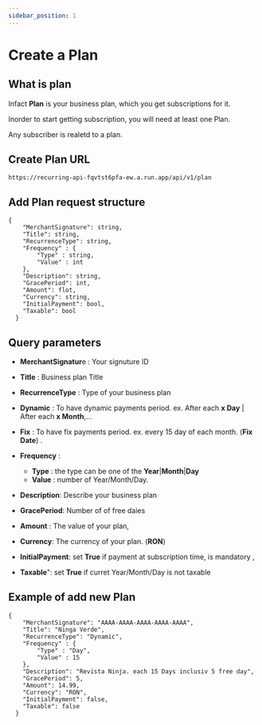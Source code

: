 ```yaml
---
sidebar_position: 1
---
```


# Create a Plan

## What is plan
Infact **Plan** is your business plan, which you get subscriptions for it.

Inorder to start getting subscription, you will need at least one Plan.

Any subscriber is realetd to a plan.

## Create Plan URL
```shell
https://recurring-api-fqvtst6pfa-ew.a.run.app/api/v1/plan
```

## Add Plan request structure  

```
{
    "MerchantSignature": string,
    "Title": string,
    "RecurrenceType": string,
    "Frequency" : {
        "Type" : string,
        "Value" : int
    },
    "Description": string,
    "GracePeriod": int,
    "Amount": flot,
    "Currency": string,
    "InitialPayment": bool,
    "Taxable": bool 
  }
```

## Query parameters
  -  **MerchantSignatur**e : Your signuture ID 
  -  **Title** : Business plan Title
  -  **RecurrenceType** : Type of your business plan
  -    **Dynamic** :  To have dynamic payments period. ex. After each **x Day** | After each **x Month**,... 
  -    **Fix** : To have fix payments period. ex. every 15 day of each month. (**Fix Date**) . 
  -  **Frequency** : 
        -  **Type** : the type can be one of the **Year**|**Month**|**Day**
        -  **Value** : number of Year/Month/Day. 

  -  **Description**: Describe your business plan
  -  **GracePeriod**: Number of of free daies 
  -  **Amount** : The value of your plan,
  -  **Currency**: The currency of your plan. (**RON**)
  -  **InitialPayment**: set **True** if payment at subscription time, is mandatory ,
  -  **Taxable**": set **True** if curret Year/Month/Day is not taxable

## Example of add new Plan

```
{
    "MerchantSignature": "AAAA-AAAA-AAAA-AAAA-AAAA",
    "Title": "Ninga Verde",
    "RecurrenceType": "Dynamic",
    "Frequency" : {
        "Type" : "Day",
        "Value" : 15
    },
    "Description": "Revista Ninja. each 15 Days inclusiv 5 free day",
    "GracePeriod": 5,
    "Amount": 14.99,
    "Currency": "RON",
    "InitialPayment": false,
    "Taxable": false 
  }
```
